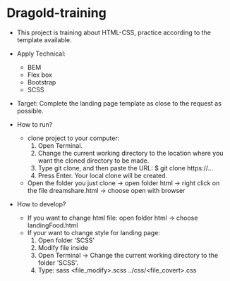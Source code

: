# Dragold-training
- This project is training about HTML-CSS, practice according to the template available.
- Apply Technical:
  + BEM
  + Flex box
  + Bootstrap
  + SCSS
- Target: Complete the landing page template as close to the request as possible.
- How to run?
  + clone project to your computer:
	1. Open Terminal.
	2. Change the current working directory to the location where you want the cloned directory to be made.
	3. Type git clone, and then paste the URL: $ git clone https://...
	4. Press Enter. Your local clone will be created.
  + Open the folder you just clone -> open folder html -> right click on the file dreamshare.html -> choose open with browser

- How to develop?
  + If you want to change html file: open folder html -> choose landingFood.html
  + If your want to change style for landing page:
	1. Open folder 'SCSS'
	2. Modify file inside
	3. Open Terminal -> Change the current working directory to the folder 'SCSS'.
	4. Type: sass <file_modify>.scss ../css/<file_covert>.css
